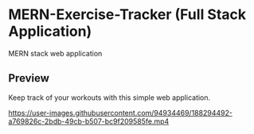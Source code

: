 # MERN-Exercise-Tracker (Full Stack Application)
MERN stack web application

## Preview

Keep track of your workouts with this simple web application.

https://user-images.githubusercontent.com/94934469/188294492-a769826c-2bdb-49cb-b507-bc9f209585fe.mp4

<!--![image](https://user-images.githubusercontent.com/94934469/185799947-53045b11-5d52-4447-9c2b-69c84033c63c.png)->


